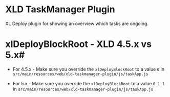 XLD TaskManager Plugin
===================

XL Deploy plugin for showing an overview which tasks are ongoing.

# xlDeployBlockRoot - XLD 4.5.x vs 5.x#

* For 4.5.x - Make sure you override the `xlDeployBlockRoot` to a value `0` in `src/main/resources/web/xld-taskmanager-plugin/js/taskApp.js`

* For 5.x - Make sure you override the `xlDeployBlockRoot` to a value `0_1_1` in `src/main/resources/web/xld-taskmanager-plugin/js/taskApp.js`